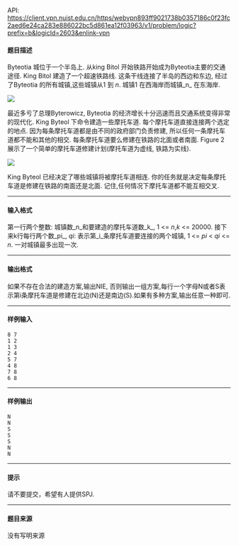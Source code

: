 API: https://client.vpn.nuist.edu.cn/https/webvpn893ff9021738b0357186c0f23fc2aed6e24ca283e886022bc5d861ea12f03963/v1/problem/logic?prefix=b&logicId=2603&enlink-vpn

#### 题目描述

Byteotia 城位于一个半岛上. 从king Bitol 开始铁路开始成为Byteotia主要的交通途径. King Bitol 建造了一个超速铁路线. 这条干线连接了半岛的西边和东边, 经过了Byteotia 的所有城镇,这些城镇从1 到 _n_. 城镇1 在西海岸而城镇_n_ 在东海岸.

![](../file/2603_0.jpg)

最近多亏了总理Byterowicz, Byteotia 的经济增长十分迅速而且交通系统变得非常的现代化. King Byteol 下命令建造一些摩托车道. 每个摩托车道直接连接两个选定的地点. 因为每条摩托车道都是由不同的政府部门负责修建, 所以任何一条摩托车道都不能和其他的相交. 每条摩托车道要么修建在铁路的北面或者南面. Figure 2 展示了一个简单的摩托车道修建计划(摩托车道为虚线, 铁路为实线).

![](../file/2603_1.jpg)

King Byteol 已经决定了哪些城镇将被摩托车道相连. 你的任务就是决定每条摩托车道是修建在铁路的南面还是北面. 记住,任何情况下摩托车道都不能互相交叉.

---

#### 输入格式

第一行两个整数: 城镇数_n_和要建造的摩托车道数_k_, 1 <= _n_,_k_ <= 20000. 接下来k行每行两个数_pi_, _qi_: 表示第_i_条摩托车道要连接的两个城镇, 1 <= _pi_ < _qi_ <= _n_. 一对城镇最多出现一次.

---

#### 输出格式

如果不存在合法的建造方案,输出NIE, 否则输出一组方案,每行一个字母N或者S表示第i条摩托车道是修建在北边(N)还是南边(S).如果有多种方案,输出任意一种即可.

---

#### 样例输入
```
8 7
1 2
1 3
2 4
5 7
4 8
7 8
6 8

```

---

#### 样例输出
```
N
N
S
S
S
N
N

```

---

#### 提示

请不要提交，希望有人提供SPJ.

---

#### 题目来源

没有写明来源